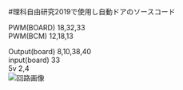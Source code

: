 #理科自由研究2019で使用し自動ドアのソースコード
  
PWM(BOARD) 18,32,33  
PWM(BCM) 12,18,13  
  
Output(board) 8,10,38,40  
input(board) 33  
5v 2,4  
![回路画像](https://rei-cat.ml/board.jpeg)
 
